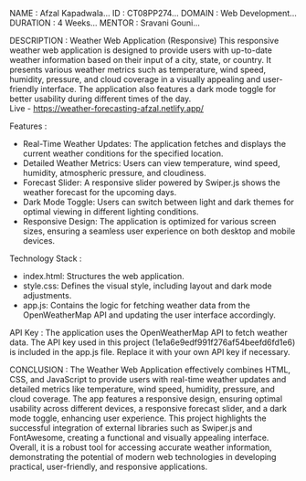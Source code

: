 NAME : Afzal Kapadwala... ID : CT08PP274... DOMAIN : Web Development... DURATION : 4 Weeks... MENTOR : Sravani Gouni...

DESCRIPTION : Weather Web Application (Responsive)
This responsive weather web application is designed to provide users with up-to-date weather information based on their input of a city, state, or country. It presents various weather metrics such as temperature, wind speed, humidity, pressure, and cloud coverage in a visually appealing and user-friendly interface. The application also features a dark mode toggle for better usability during different times of the day. </br>
Live - https://weather-forecasting-afzal.netlify.app/

Features :
- Real-Time Weather Updates: The application fetches and displays the current weather conditions for the specified location.
- Detailed Weather Metrics: Users can view temperature, wind speed, humidity, atmospheric pressure, and cloudiness.
- Forecast Slider: A responsive slider powered by Swiper.js shows the weather forecast for the upcoming days.
- Dark Mode Toggle: Users can switch between light and dark themes for optimal viewing in different lighting conditions.
- Responsive Design: The application is optimized for various screen sizes, ensuring a seamless user experience on both desktop and mobile devices.

Technology Stack :
- index.html: Structures the web application.
- style.css: Defines the visual style, including layout and dark mode adjustments.
- app.js: Contains the logic for fetching weather data from the OpenWeatherMap API and updating the user interface accordingly.

API Key :
The application uses the OpenWeatherMap API to fetch weather data. The API key used in this project (1e1a6e9edf991f276af54beefd6fd1e6) is included in the app.js file. Replace it with your own API key if necessary.

CONCLUSION :
The Weather Web Application effectively combines HTML, CSS, and JavaScript to provide users with real-time weather updates and detailed metrics like temperature, wind speed, humidity, pressure, and cloud coverage. The app features a responsive design, ensuring optimal usability across different devices, a responsive forecast slider, and a dark mode toggle, enhancing user experience.
This project highlights the successful integration of external libraries such as Swiper.js and FontAwesome, creating a functional and visually appealing interface. Overall, it is a robust tool for accessing accurate weather information, demonstrating the potential of modern web technologies in developing practical, user-friendly, and responsive applications.

